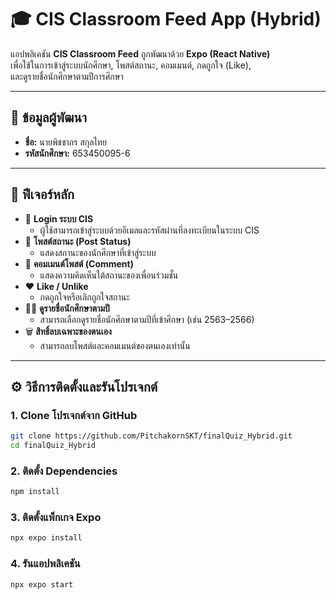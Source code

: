 # 🎓 CIS Classroom Feed App (Hybrid)

แอปพลิเคชัน **CIS Classroom Feed** ถูกพัฒนาด้วย **Expo (React Native)**  
เพื่อใช้ในการเข้าสู่ระบบนักศึกษา, โพสต์สถานะ, คอมเมนต์, กดถูกใจ (Like),  
และดูรายชื่อนักศึกษาตามปีการศึกษา

---

## 👤 ข้อมูลผู้พัฒนา

- **ชื่อ:** นายพิชชากร สกุลไทย  
- **รหัสนักศึกษา:** 653450095-6  
---

## 🚀 ฟีเจอร์หลัก

- 🔐 **Login ระบบ CIS**
  - ผู้ใช้สามารถเข้าสู่ระบบด้วยอีเมลและรหัสผ่านที่ลงทะเบียนในระบบ CIS  
- 📝 **โพสต์สถานะ (Post Status)**
  - แสดงสถานะของนักศึกษาที่เข้าสู่ระบบ  
- 💬 **คอมเมนต์โพสต์ (Comment)**
  - แสดงความคิดเห็นใต้สถานะของเพื่อนร่วมชั้น  
- ❤️ **Like / Unlike**
  - กดถูกใจหรือเลิกถูกใจสถานะ  
- 🧑‍🎓 **ดูรายชื่อนักศึกษาตามปี**
  - สามารถเลือกดูรายชื่อนักศึกษาตามปีที่เข้าศึกษา (เช่น 2563–2566)  
- 🗑️ **สิทธิ์ลบเฉพาะของตนเอง**
  - สามารถลบโพสต์และคอมเมนต์ของตนเองเท่านั้น  

---

## ⚙️ วิธีการติดตั้งและรันโปรเจกต์

### 1. Clone โปรเจกต์จาก GitHub
```bash
git clone https://github.com/PitchakornSKT/finalQuiz_Hybrid.git
cd finalQuiz_Hybrid
```
### 2. ติดตั้ง Dependencies
```bash
npm install
```
### 3. ติดตั้งแพ็กเกจ Expo 
```bash
npx expo install 
```
### 4. รันแอปพลิเคชัน
```bash
npx expo start
```

